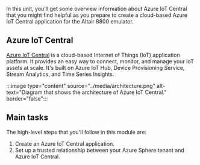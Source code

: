 In this unit, you'll get some overview information about Azure IoT Central that you might find helpful as you prepare to create a cloud-based Azure IoT Central application for the Altair 8800 emulator.

## Azure IoT Central

[Azure IoT Central](https://azure.microsoft.com/services/iot-central?azure-portal=true) is a cloud-based Internet of Things (IoT) application platform. It provides an easy way to connect, monitor, and manage your IoT assets at scale. It's built on Azure IoT Hub, Device Provisioning Service, Stream Analytics, and Time Series Insights.

:::image type="content" source="../media/architecture.png" alt-text="Diagram that shows the architecture of Azure IoT Central." border="false":::

## Main tasks

The high-level steps that you'll follow in this module are:

1. Create an Azure IoT Central application.
1. Set up a trusted relationship between your Azure Sphere tenant and Azure IoT Central.

